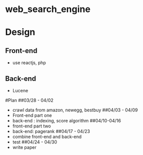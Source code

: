 # web_search_engine

# Design
## Front-end
  * use reactjs, php
## Back-end
  * Lucene

#Plan
##03/28 - 04/02 
  * crawl data from amazon, newegg, bestbuy
##04/03 - 04/09 
  * Front-end part one
  * back-end : indexing, score algorithm
##04/10-04/16
  * front-end part two
  * back-end: pagerank
##04/17 - 04/23
  * combine front-end and back-end
  * test
##04/24 - 04/30
  * write paper
  
  

